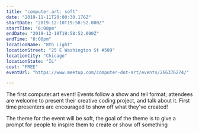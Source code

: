 ```yaml
---
title: "computer.art: soft"
date: "2019-11-11T20:00:30.176Z"
startDate: "2019-12-10T19:58:52.000Z"
startTime: "6:00pm"
endDate: "2019-12-10T19:58:52.000Z"
endTime: "8:00pm"
locationName: "8th Light"
locationStreet: "25 E Washington St #509"
locationCity: "Chicago"
locationState: "IL"
cost: "FREE"
eventUrl: "https://www.meetup.com/computer-dot-art/events/266376274/"

---
```


The first computer.art event! Events follow a show and tell format; attendees are welcome to present their creative coding project, and talk about it. First time presenters are encouraged to show off what they've created!

The theme for the event will be soft, the goal of the theme is to give a prompt for people to inspire them to create or show off something

